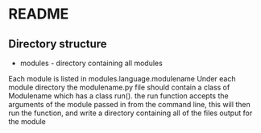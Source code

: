 # README


## Directory structure

- modules - directory containing all modules

Each module is listed in modules.language.modulename
Under each module directory the modulename.py file should contain a class of Modulename which has a class run(). the run function accepts the arguments of the module passed in from the command line, this will then run the function, and write a directory containing all of the files output for the module